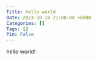 ```yaml
---
Title: hello world
Date: 2023-10-10 21:00:00 +0800
Categories: []
Tags: []
Pin: False
---
```


hello world!